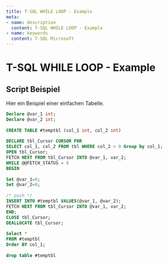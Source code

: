 ```yaml
---
title: T-SQL WHILE LOOP - Example
meta: 
- name: description
  content: T-SQL WHILE LOOP - Example
- name: keywords 
  content: T-SQL Microsoft
---
```

 

# T-SQL WHILE LOOP - Example

 
## Script Beispiel

Hier ein Beispiel einer einfachen Tabelle.

```sql
Declare @var_1 int;
Declare @var_2 int;
				
CREATE TABLE #temptbl (col_1 int, col_2 int)
				
DECLARE tbl_Cursor CURSOR FOR
SELECT col_1, col_2 FROM tbl WHERE col_2 > 0 Group by col_1;
OPEN tbl_Cursor;
FETCH NEXT FROM tbl_Cursor INTO @var_1, var_2;
WHILE @@FETCH_STATUS = 0
BEGIN
				
Set @var_1=0;
Set @var_2=0;
				
/* push */
INSERT INTO #temptbl VALUES(@var_1, @var_2);
FETCH NEXT FROM tbl_Cursor INTO @var_1, var_2;
END;
CLOSE tbl_Cursor;
DEALLOCATE tbl_Cursor;
				
Select *
FROM #temptbl
Order BY col_1;
				
drop table #temptbl
```
